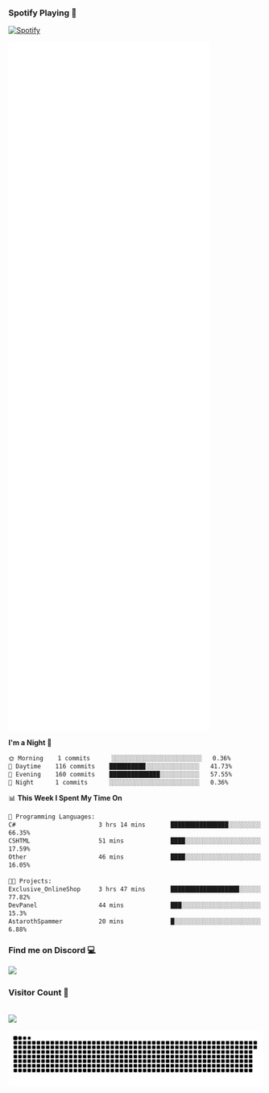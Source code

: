 ### Spotify Playing 🎵
[![Spotify](https://spotify-livestats-callme-milad.vercel.app/api/spotify)](https://open.spotify.com/user/314mrt6dxn5cqoxklh3thbwlr6by)

<img align="center" src="/github-metrics.svg" alt="Metrics" width="400">

<!--START_SECTION:waka-->
**I'm a Night 🦉** 

```text
🌞 Morning    1 commits      ░░░░░░░░░░░░░░░░░░░░░░░░░   0.36% 
🌆 Daytime    116 commits    ██████████░░░░░░░░░░░░░░░   41.73% 
🌃 Evening    160 commits    ██████████████░░░░░░░░░░░   57.55% 
🌙 Night      1 commits      ░░░░░░░░░░░░░░░░░░░░░░░░░   0.36%

```


📊 **This Week I Spent My Time On** 

```text
💬 Programming Languages: 
C#                       3 hrs 14 mins       ████████████████░░░░░░░░░   66.35% 
CSHTML                   51 mins             ████░░░░░░░░░░░░░░░░░░░░░   17.59% 
Other                    46 mins             ████░░░░░░░░░░░░░░░░░░░░░   16.05%

🐱‍💻 Projects: 
Exclusive_OnlineShop     3 hrs 47 mins       ███████████████████░░░░░░   77.82% 
DevPanel                 44 mins             ███░░░░░░░░░░░░░░░░░░░░░░   15.3% 
AstarothSpammer          20 mins             █░░░░░░░░░░░░░░░░░░░░░░░░   6.88%

```


<!--END_SECTION:waka-->

### Find me on Discord 💻
<a href="https://discord.gg/t35EjYprS6" rel="nofollow"> 
  <img src="https://discord.c99.nl/widget/theme-3/977957889358573609.png" data-canonical-src="https://discord.c99.nl/widget/theme-3/977957889358573609.png" style="max-width: 100%;"></a>

### Visitor Count 🔢
<p align="left"> 
  <br>
  <img src="https://profile-counter.glitch.me/callme-devil/count.svg" />
</p>

<img src="https://github.com/callme-devil/callme-devil/blob/output/github-contribution-grid-snake.svg" alt="snake" style="max-width: 100%;">
